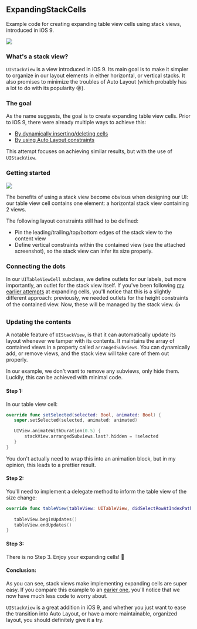 ## ExpandingStackCells

Example code for creating expanding table view cells using stack views, introduced in iOS 9.

![][gif]

### What's a stack view?

`UIStackView` is a view introduced in iOS 9. Its main goal is to make it simpler to organize in our layout elements in either horizontal, or vertical stacks. It also promises to minimize the troubles of Auto Layout (which probably has a lot to do with its popularity 😛).

### The goal

As the name suggests, the goal is to create expanding table view cells. Prior to iOS 9, there were already multiple ways to achieve this:

* [By dynamically inserting/deleting cells][insertion-example]
* [By using Auto Layout constraints][AL-example]

This attempt focuses on achieving similar results, but with the use of `UIStackView`.

### Getting started

![][IB-screen]

The benefits of using a stack view become obvious when designing our UI: our table view cell contains one element: a horizontal stack view containing 2 views.

The following layout constraints still had to be defined:

* Pin the leading/trailing/top/bottom edges of the stack view to the content view
* Define vertical constraints within the contained view (see the attached screenshot), so the stack view can infer its size properly.

### Connecting the dots

In our `UITableViewCell` subclass, we define outlets for our labels, but more importantly, an outlet for the stack view itself. If you've been following [my earlier attempts][old-cell] at expanding cells, you'll notice that this is a slightly different approach: previously, we needed outlets for the height constraints of the contained view. Now, these will be managed by the stack view. 👍

### Updating the contents

A notable feature of `UIStackView`, is that it can automatically update its layout whenever we tamper with its contents. It maintains the array of contained views in a property called `arrangedSubviews`. You can dynamically add, or remove views, and the stack view will take care of them out properly.

In our example, we don't want to remove any subviews, only hide them. Luckily, this can be achieved with minimal code.

#### Step 1:
In our table view cell:

```swift
override func setSelected(selected: Bool, animated: Bool) {
   super.setSelected(selected, animated: animated)

   UIView.animateWithDuration(0.5) {
       stackView.arrangedSubviews.last?.hidden = !selected
   }
}
```

You don't actually need to wrap this into an animation block, but in my opinion, this leads to a prettier result.

#### Step 2: 
You'll need to implement a delegate method to inform the table view of the size change:

```swift
override func tableView(tableView: UITableView, didSelectRowAtIndexPath indexPath: NSIndexPath) {
   
   tableView.beginUpdates()
   tableView.endUpdates()
}
```

#### Step 3: 
There is no Step 3. Enjoy your expanding cells! 🎉

#### Conclusion:

As you can see, stack views make implementing expanding cells are super easy. If you compare this example to an [earier one][old-vc], you'll notice that we now have much less code to worry about.

`UIStackView` is a great addition in iOS 9, and whether you just want to ease the transition into Auto Layout, or have a more maintainable, organized layout, you should definitely give it a try.

[gif]: http://i.imgur.com/RrCFdVa.gif
[insertion-example]: https://github.com/jozsef-vesza/TableViewExpansions
[AL-example]: https://github.com/jozsef-vesza/ExpandableTableView
[IB-screen]: http://i.imgur.com/QLOeld5.png
[old-cell]: https://github.com/jozsef-vesza/ExpandableTableView/blob/master/ExpandableTableView/ExpandableTableViewCell.swift
[old-vc]: https://github.com/jozsef-vesza/ExpandableTableView/blob/master/ExpandableTableView/TableViewController.swift
